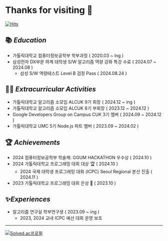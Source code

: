 
# Thanks for visiting 👋

[![Hits](https://hits.seeyoufarm.com/api/count/incr/badge.svg?url=https%3A%2F%2Fgithub.com%2Foms01%2FCatholic-Alarm&count_bg=%2379C83D&title_bg=%23555555&icon=&icon_color=%23E7E7E7&title=hits&edge_flat=false)](https://hits.seeyoufarm.com)

## 📚 *Education*

- 가톨릭대학교 컴퓨터정보공학부 학부과정 ( 2020.03 ~ ing )
- 삼성전자 DX부문 하계 대학생 S/W 알고리즘 역량 강화 특강 수료 ( 2024.07 ~ 2024.08 )
   - 삼성 S/W 역량테스트 Level B 검정 Pass ( 2024.08.24 )
   

## 👨‍💻 *Extracurricular Activities*

- 가톨릭대학교 알고리즘 소모임 ALCUK 9기 회장 ( 2024.12 ~ ing ) 
- 가톨릭대학교 알고리즘 소모임 ALCUK 8기 부회장 ( 2023.12 ~ 2024.12 )
- Google Developers Group on Campus CUK 3기 멤버 ( 2024.09 ~ 2024.12 )
- 가톨릭대학교 UMC 5기 Node.js 파트 멤버 ( 2023.09 ~ 2024.02 )


## 🏆 *Achievements*

- 2024 컴퓨터정보공학부 학술제: GGUM HACKATHON 우수상 ( 2024.10 )
- 2024 가톨릭대학교 프로그래밍 대회 대상 🏆 ( 2024.10 )
   - 2024 국제 대학생 프로그래밍 대회 (ICPC) Seoul Regional 본선 진출 ( 2024.11 )   
- 2023 가톨릭대학교 프로그래밍 대회 은상 🥈 ( 2023.10 )



## ✨*Experiences*

- 알고리즘 연구실 학부연구생 ( 2023.09 ~ ing )
   - 2023, 2024 교내 ICPC 예선 대회 운영 보조
  
---

[![Solved.ac프로필](http://mazassumnida.wtf/api/v2/generate_badge?boj=gh08077)](https://solved.ac/gh08077)
<!-- <img src="http://mazandi.herokuapp.com/api?handle=gh08077&theme=warm"/> -->





<!--
<a herf="https://5-ms.tistory.com/"><img src="https://img.shields.io/badge/Tistory-000000?style=flat-square&logo=Tistory&logoColor=white"/></a>
<a herf="https://5-ms.tistory.com/"><img src="https://img.shields.io/badge/Instagram-E4405F?style=flat-square&logo=Instagram&logoColor=white"/></a>
-->

<!--
**oms01/oms01** is a ✨ _special_ ✨ repository because its `README.md` (this file) appears on your GitHub profile.

Here are some ideas to get you started:

- 🔭 I’m currently working on ...
- 🌱 I’m currently learning ...
- 👯 I’m looking to collaborate on ...
- 🤔 I’m looking for help with ...
- 💬 Ask me about ...
- 📫 How to reach me: ...
- 😄 Pronouns: ...
- ⚡ Fun fact: ...
-->
